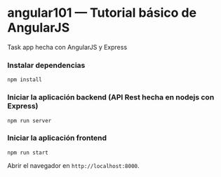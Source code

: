 # angular101 — Tutorial básico de AngularJS

Task app hecha con AngularJS y Express

### Instalar dependencias

```
npm install
```

### Iniciar la aplicación backend (API Rest hecha en nodejs con Express)

```
npm run server
```

### Iniciar la aplicación frontend

```
npm run start
```

Abrir el navegador en `http://localhost:8000`.
